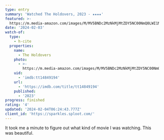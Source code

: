 ```yaml
---
type: entry
summary: 'Watched The Holdovers, 2023 - ★★★★'
featured: >-
  https://m.media-amazon.com/images/M/MV5BNDc2MzNkMjMtZDY5NC00NmQ0LWI1NjctZjRhNWIzZjc4MGRiXkEyXkFqcGdeQXVyMjkwOTAyMDU@._V1_SX300.jpg
date: '2024-02-03'
watch-of:
  type:
    - h-cite
  properties:
    name:
      - The Holdovers
    photo:
      - >-
        https://m.media-amazon.com/images/M/MV5BNDc2MzNkMjMtZDY5NC00NmQ0LWI1NjctZjRhNWIzZjc4MGRiXkEyXkFqcGdeQXVyMjkwOTAyMDU@._V1_SX300.jpg
    uid:
      - 'imdb:tt14849194'
    url:
      - 'https://imdb.com/title/tt14849194'
    published:
      - '2023'
progress: finished
rating: '4'
updated: '2024-02-04T06:24:43.777Z'
client_id: 'https://sparkles.sploot.com/'
---
```

It took me a minute to figure out what kind of movie I was watching. This was beautiful.
